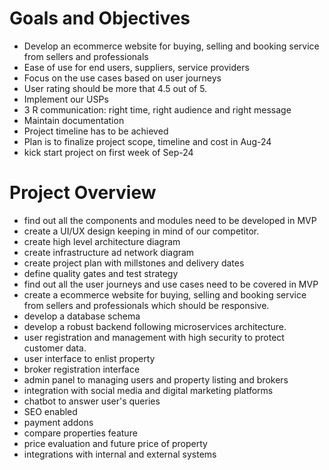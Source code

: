 # Goals and Objectives
- Develop an ecommerce website for buying, selling and booking service from sellers and professionals
- Ease of use for end users, suppliers, service providers
- Focus on the use cases based on user journeys
- User rating should be more that 4.5 out of 5.
- Implement our USPs
- 3 R communication: right time, right audience and right message
- Maintain documentation
- Project timeline has to be achieved
- Plan is to finalize project scope, timeline and cost in Aug-24
- kick start project on first week of Sep-24

# Project Overview
- find out all the components and modules need to be developed in MVP
- create a UI/UX design keeping in mind of our competitor.
- create high level architecture diagram
- create infrastructure ad network diagram
- create project plan with millstones and delivery dates
- define quality gates and test strategy
- find out all the user journeys and use cases need to be covered in MVP
- create a ecommerce website for buying, selling and booking service from sellers and professionals which should be responsive.
- develop a database schema
- develop a robust backend following microservices architecture.
- user registration and management with high security to protect customer data.
- user interface to enlist property
- broker registration interface
- admin panel to managing users and property listing and brokers
- integration with social media and digital marketing platforms
- chatbot to answer user's queries
- SEO enabled
- payment addons
- compare properties feature
- price evaluation and future price of property
- integrations with internal and external systems
